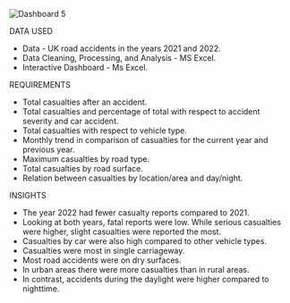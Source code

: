 ![Dashboard 5](https://github.com/JaneNnyawira/UK-Roads-Accidents-Project/assets/134518125/0ae18a69-d935-42b0-888d-4f427b3605f7)


DATA USED
* Data - UK road accidents in the years 2021 and 2022.
* Data Cleaning, Processing, and Analysis - MS Excel.
* Interactive Dashboard - Ms Excel.


REQUIREMENTS
* Total casualties after an accident.
* Total casualties and percentage of total with respect to accident severity and car accident.
* Total casualties with respect to vehicle type.
* Monthly trend in comparison of casualties for the current year and previous year.
* Maximum casualties by road type.
* Total casualties by road surface.
* Relation between casualties by location/area and day/night.


INSIGHTS
* The year 2022 had fewer casualty reports compared to 2021.
* Looking at both years, fatal reports were low. While serious casualties were higher, slight casualties were reported the most.
* Casualties by car were also high compared to other vehicle types.
* Casualties were most in single carriageway.
* Most road accidents were on dry surfaces.
* In urban areas there were more casualties than in rural areas.
* In contrast, accidents during the daylight were higher compared to nighttime.
 



